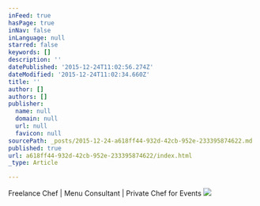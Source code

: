 ```yaml
---
inFeed: true
hasPage: true
inNav: false
inLanguage: null
starred: false
keywords: []
description: ''
datePublished: '2015-12-24T11:02:56.274Z'
dateModified: '2015-12-24T11:02:34.660Z'
title: ''
author: []
authors: []
publisher:
  name: null
  domain: null
  url: null
  favicon: null
sourcePath: _posts/2015-12-24-a618ff44-932d-42cb-952e-233395874622.md
published: true
url: a618ff44-932d-42cb-952e-233395874622/index.html
_type: Article

---
```

Freelance Chef  | Menu Consultant | Private Chef for Events ![](https://the-grid-user-content.s3-us-west-2.amazonaws.com/4ed9da73-4941-4bc9-aba3-8e8d223dbbf6.jpg)